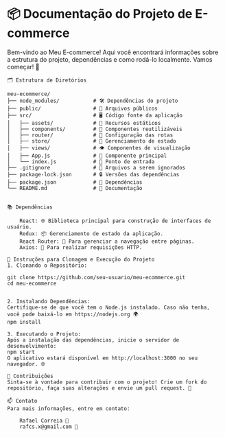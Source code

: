 <!DOCTYPE html>
<html lang="pt-BR">
<head>
    <meta charset="UTF-8">
    <meta name="viewport" content="width=device-width, initial-scale=1.0">
</head>
<body>
    <h1>📦 Documentação do Projeto de E-commerce</h1>
    Bem-vindo ao Meu E-commerce! Aqui você encontrará informações sobre a estrutura do projeto, dependências e como rodá-lo localmente. Vamos começar! 🚀

    🗂️ Estrutura de Diretórios
    
    meu-ecommerce/
    ├── node_modules/           # 🛠️ Dependências do projeto
    ├── public/                 # 📄 Arquivos públicos
    ├── src/                    # 🖥️ Código fonte da aplicação
    │   ├── assets/             # 📸 Recursos estáticos
    │   ├── components/         # 🔧 Componentes reutilizáveis
    │   ├── router/             # 📍 Configuração das rotas
    │   ├── store/              # 🏬 Gerenciamento de estado
    │   ├── views/              # 👁️ Componentes de visualização
    │   ├── App.js              # 🌟 Componente principal
    │   └── index.js            # 📍 Ponto de entrada
    ├── .gitignore              # 🚫 Arquivos a serem ignorados
    ├── package-lock.json       # 🔒 Versões das dependências
    ├── package.json            # 📜 Dependências
    └── README.md               # 📖 Documentação
    

    📚 Dependências
    
        React: 🌐 Biblioteca principal para construção de interfaces de usuário.
        Redux: 📦 Gerenciamento de estado da aplicação.
        React Router: 🚀 Para gerenciar a navegação entre páginas.
        Axios: 🌈 Para realizar requisições HTTP.    

    🚀 Instruções para Clonagem e Execução do Projeto
    1. Clonando o Repositório:
    
    git clone https://github.com/seu-usuario/meu-ecommerce.git
    cd meu-ecommerce
    

    2. Instalando Dependências:
    Certifique-se de que você tem o Node.js instalado. Caso não tenha, você pode baixá-lo em https://nodejs.org 🌍
    npm install

    3. Executando o Projeto:
    Após a instalação das dependências, inicie o servidor de desenvolvimento:
    npm start
    O aplicativo estará disponível em http://localhost:3000 no seu navegador. 🌐

    🙌 Contribuições
    Sinta-se à vontade para contribuir com o projeto! Crie um fork do repositório, faça suas alterações e envie um pull request. 💖

    📫 Contato
    Para mais informações, entre em contato:
    
        Rafael Correia 👤
        rafcs.x@gmail.com 📧

